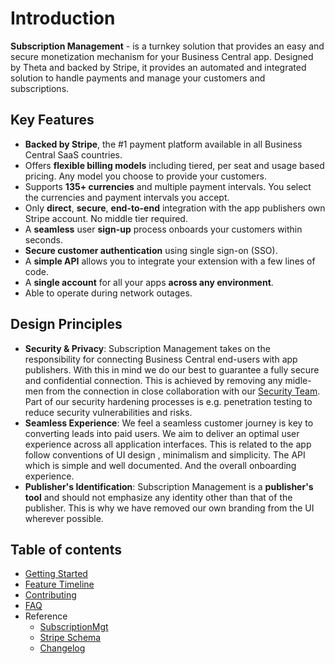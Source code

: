 # Introduction
**Subscription Management** - is a turnkey solution that provides an easy and secure monetization mechanism for your Business Central app. Designed by Theta and backed by Stripe, it provides an automated and integrated solution to handle payments and manage your customers and subscriptions.

## Key Features 
- **Backed by Stripe**, the #1 payment platform available in all Business Central SaaS countries.
- Offers **flexible billing models** including tiered, per seat and usage based pricing. Any model you choose to provide your customers.
- Supports **135+ currencies** and multiple payment intervals. You select the currencies and payment intervals you accept.
- Only **direct**, **secure**, **end-to-end** integration with the app publishers own Stripe account. No middle tier required.
- A **seamless** user **sign-up** process onboards your customers within seconds.
- **Secure customer authentication** using single sign-on (SSO).
- A **simple API** allows you to integrate your extension with a few lines of code. 
- A **single account** for all your apps **across any environment**.
- Able to operate during network outages.

## Design Principles
- **Security & Privacy**: Subscription Management takes on the responsibility for connecting Business Central end-users with app publishers. With this in mind we do our best to guarantee a fully secure and confidential connection. This is achieved by removing any midle-men from the connection in close collaboration with our [Security Team](https://www.theta.co.nz/solutions/cyber-security/). Part of our security hardening processes is e.g. penetration testing to reduce security vulnerabilities and risks.
- **Seamless Experience**: We feel a seamless customer journey is key to converting leads into paid users. We aim to deliver an optimal user experience across all application interfaces. This is related to the app follow conventions of UI design , minimalism and simplicity. The API which is simple and well documented. And the overall onboarding experience. 
- **Publisher's Identification**: Subscription Management is a **publisher's tool** and should not emphasize any  identity other than that of the publisher. This is why we have removed our own branding from the UI wherever possible.

## Table of contents
- [Getting Started](./GettingStarted.md)
- [Feature Timeline](./FeatureTimeline.md)
- [Contributing](./Contributing.md)
- [FAQ](./FAQ.md)
- Reference
  - [SubscriptionMgt](./References/SubscriptionMgt.md)
  - [Stripe Schema](./References/StripeSchema.md)
  - [Changelog](./References/Changelog.md)
